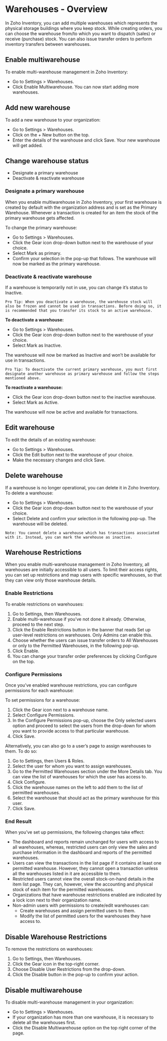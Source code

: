 # **Warehouses - Overview**

In Zoho Inventory, you can add multiple warehouses which represents the physical storage buildings where you keep stock. While creating orders, you can choose the warehouse from/to which you want to dispatch (sales) or receive (purchase) stock. You can also issue transfer orders to perform inventory transfers between warehouses.

## **Enable multiwarehouse**

To enable multi-warehouse management in Zoho Inventory:

- Go to Settings > Warehouses.
- Click Enable Multiwarehouse. You can now start adding more warehouses.

## **Add new warehouse**

To add a new warehouse to your organization:

- Go to Settings > Warehouses.
- Click on the + New button on the top.
- Enter the details of the warehouse and click Save. Your new warehouse will get added.

## **Change warehouse status**

- Designate a primary warehouse
- Deactivate & reactivate warehouse

### **Designate a primary warehouse**
When you enable multiwarehouse in Zoho Inventory, your first warehouse is created by default with the organization address and is set as the Primary Warehouse. Whenever a transaction is created for an item the stock of the primary warehouse gets affected.

To change the primary warehouse:

- Go to Settings > Warehouses.
- Click the Gear icon drop-down button next to the warehouse of your choice.
- Select Mark as primary.
- Confirm your selection in the pop-up that follows. The warehouse will now be marked as the primary warehouse.

### **Deactivate & reactivate warehouse**
If a warehouse is temporarily not in use, you can change it’s status to Inactive.

```Pro Tip: When you deactivate a warehouse, the warehouse stock will also be frozen and cannot be used in transactions. Before doing so, it is recommended that you transfer its stock to an active warehouse.```

**To deactivate a warehouse:**

- Go to Settings > Warehouses.
- Click the Gear icon drop-down button next to the warehouse of your choice.
- Select Mark as Inactive.

The warehouse will now be marked as Inactive and won’t be available for use in transactions.

```Pro Tip: To deactivate the current primary warehouse, you must first designate another warehouse as primary warehouse and follow the steps mentioned above.```

**To reactivate a warehouse:**

- Click the Gear icon drop-down button next to the inactive warehouse.
- Select Mark as Active.

The warehouse will now be active and available for transactions.

## **Edit warehouse**

To edit the details of an existing warehouse:

- Go to Settings > Warehouses.
- Click the Edit button next to the warehouse of your choice.
- Make the necessary changes and click Save.


## **Delete warehouse**
If a warehouse is no longer operational, you can delete it in Zoho Inventory. To delete a warehouse:

- Go to Settings > Warehouses.
- Click the Gear icon drop-down button next to the warehouse of your choice.
- Select Delete and confirm your selection in the following pop-up. The warehouse will be deleted.

```Note: You cannot delete a warehouse which has transactions associated with it. Instead, you can mark the warehouse as inactive.```

## **Warehouse Restrictions**

When you enable multi-warehouse management in Zoho Inventory, all warehouses are initially accessible to all users. To limit their access rights, you can set up restrictions and map users with specific warehouses, so that they can view only those warehouse details.

### **Enable Restrictions**

To enable restrictions on warehouses:

1. Go to Settings, then Warehouses.
2. Enable multi-warehouse if you’ve not done it already. Otherwise, proceed to the next step.
3. Click the Enable Restrictions button in the banner that reads Set up user-level restrictions on warehouses. Only Admins can enable this.
4. Choose whether the users can issue transfer orders to All Warehouses or only to the Permitted Warehouses, in the following pop-up.
5. Click Enable.
6. You can change your transfer order preferences by clicking Configure on the top.

### **Configure Permissions**

Once you’ve enabled warehouse restrictions, you can configure permissions for each warehouse:

To set permissions for a warehouse:

1. Click the Gear icon next to a warehouse name.
2. Select Configure Permissions.
3. In the Configure Permissions pop-up, choose the Only selected users option and proceed to select the users from the drop-down for whom you want to provide access to that particular warehouse.
4. Click Save.

Alternatively, you can also go to a user’s page to assign warehouses to them. To do so:

1. Go to Settings, then Users & Roles.
2. Select the user for whom you want to assign warehouses.
3. Go to the Permitted Warehouses section under the More Details tab. You can view the list of warehouses for which the user has access to.
4. Click Configure.
5. Click the warehouse names on the left to add them to the list of permitted warehouses.
6. Select the warehouse that should act as the primary warehouse for this user.
7. Click Save.

### **End Result**

When you’ve set up permissions, the following changes take effect:

- The dashboard and reports remain unchanged for users with access to all warehouses, whereas, restricted users can only view the sales and purchase information in the dashboard and reports of the permitted warehouses.
- Users can view the transactions in the list page if it contains at least one permitted warehouse. However, they cannot open a transaction unless all the warehouses listed in it are accessible to them.
- Restricted users cannot view the overall stock-on-hand details in the item list page. They can, however, view the accounting and physical stock of each item for the permitted warehouses.
- Organizations that have warehouse restrictions enabled are indicated by a lock icon next to their organization name.
- Non-admin users with permissions to create/edit warehouses can:
    - Create warehouses and assign permitted users to them.
    - Modify the list of permitted users for the warehouses they have access to.

## **Disable Warehouse Restrictions**
To remove the restrictions on warehouses:

1. Go to Settings, then Warehouses.
2. Click the Gear icon in the top-right corner.
3. Choose Disable User Restrictions from the drop-down.
4. Click the Disable button in the pop-up to confirm your action.

## **Disable multiwarehouse**
To disable multi-warehouse management in your organization:

- Go to Settings > Warehouses.
- If your organization has more than one warehouse, it is necessary to delete all the warehouses first.
- Click the Disable Multiwarehouse option on the top right corner of the page.